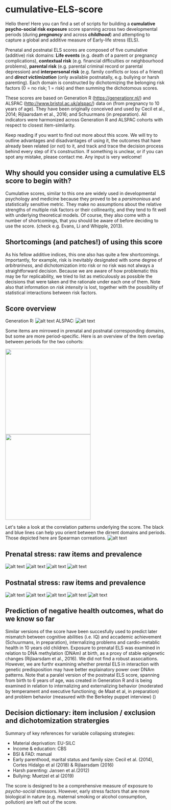 # cumulative-ELS-score
Hello there! 
Here you can find a set of scripts for building a **cumulative psycho-social risk exposure** score spanning across two developmental periods (during ***pregnancy*** and across ***childhood***) and attempting to capture a global and additive measure of Early-life stress (ELS). 

Prenatal and postnatal ELS scores are composed of five cumulative (additive) risk domains: **Life events** (e.g. death of a parent or pregnancy complications), **contextual risk** (e.g. financial difficulties or neighbourhood problems), **parental risk** (e.g. parental criminal record or parental depression) and **interpersonal risk** (e.g. family conflicts or loss of a friend) and ***direct victimization*** (only available postnatally, e.g. bullying or harsh parenting). Each domain is constructed by dichotomizing the belonging risk factors (0 = no risk; 1 = risk) and then summing the dichotomous scores.

These scores are based on Generation R (https://generationr.nl/) and ALSPAC (http://www.bristol.ac.uk/alspac/) data on (from pregnancy to 10 years of age). They have been originally conceived and used by Cecil et al., 2014; Rijlaarsdam et al., 2016; and Schuurmans (in preparation). All indicators were harmonized across Generation R and ALSPAC cohorts with respect to closest item-similarity. 

Keep reading if you want to find out more about this score. We will try to outline advantages and disadvantages of using it, the outcomes that have already been related (or not) to it, and track and trace the decision process behind every step of it's construction. If something is unclear, or if you can spot any mistake, please contact me. Any input is very welcome! 

## Why should you consider using a cumulative ELS score to begin with?
Cumulative scores, similar to this one are widely used in developmental psychology and medicine because they proved to be a *parsimonious* and statistically sensitive metric. They make no assumptions about the relative strengths of multiple risk factors or their collinearity, and they tend to fit well with underlying theoretical models. Of course, they also come with a number of shortcomings, that you should be aware of before deciding to use the score. (check e.g. Evans, Li and Whipple, 2013).

## Shortcomings (and patches!) of using this score
As his fellow additive indices, this one also has quite a few shortcomings. Importantly, for example, risk is inevitably designated with some degree of *arbitrariness*, and dichotomization into risk or no risk was not always a straightforward decision. Because we are aware of how problematic this may be for replicability, we tried to list as meticulously as possible the decisions that were taken and the rationale under each one of them. Note also that information on *risk intensity* is lost, together with the possibility of statistical interactions between risk factors.

## Score overview
Generation R:
![alt text](imgs/overviewR.png)
ALSPAC:
![alt text](imgs/overviewA.png)

Some items are mirrowed in prenatal and postnatal corresponding domains, but some are more period-specific. Here is an overview of the item overlap between periods for the two cohorts: 

<img src="imgs/overlapR.png" height="267"/> <img src="imgs/overlapA.png" height="267"/> 

Let's take a look at the correlation patterns underlying the score. The black and blue lines can help you orient between the dirrent domains and periods. Those depicted here are Spearman correations. 
![alt text](imgs/matrixels.png)


## Prenatal stress: raw items and prevalence
![alt text](imgs/preLE.png)
![alt text](imgs/preCR.png)
![alt text](imgs/prePR.png)
![alt text](imgs/preIR.png)

## Postnatal stress: raw items and prevalence
![alt text](imgs/postLE.png)
![alt text](imgs/postCR.png)
![alt text](imgs/postPR.png)
![alt text](imgs/postIR.png)
![alt text](imgs/postDV.png)

## Prediction of negative health outcomes, what do we know so far
Similar versions of the score have been succesfully used to predict later mismatch between cognitive abilities (i.e. IQ) and accademic achievement (Schuurmans, in preparation), internalizing problems and cardio-metablic health in 10 years old children. 
Exposure to prenatal ELS was examined in relation to DNA methylation (DNAm) at birth, as a proxy of stable epigenetic changes (Rijlaarsdam et al., 2016). We did not find a robust assocaitions. However, we are furthr examining whether prental ELS in interaction with genetic predisposition may have better explainatory power over DNAm patterns. 
Note that a paralel version of the postnatal ELS score, spanning from birth to 6 years of age, was created in Generation R and is being examined in relation to internalizing and externalizing behavior (moderated by temperament and executive functioning; de Maat et al, in preparation) and problem behavior (measured with the Berkeley puppet interview) ()

## Decision dictionary: item inclusion / exclusion and dichotomization stratergies 
Summary of key references for variable collapsing strategies:
* Material deprivation: EU-SILC
* Income & education: CBS
* BSI & FAD: manual 
* Early parenthood, marital status and family size: Cecil et al. (2014), Cortes Hidalgo et al (2018) & Rijlaarsdam (2016) 
* Harsh parenting: Jansen et al.(2012)
* Bullying: Muetzel et al (2019) 

The score is designed to be a comprehensive measure of exposure to *psycho-social* stressors. However, early stress factors that are more biological in nature (e.g. maternal smoking or alcohol consumption, pollution) are left out of the score. 

